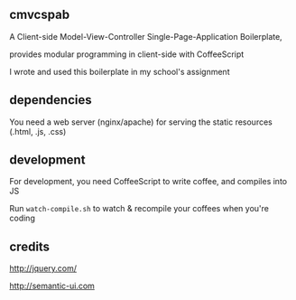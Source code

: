 ## cmvcspab

A Client-side Model-View-Controller Single-Page-Application Boilerplate,

provides modular programming in client-side with CoffeeScript

I wrote and used this boilerplate in my school's assignment

## dependencies

You need a web server (nginx/apache) for serving the static resources (.html, .js, .css)

## development

For development, you need CoffeeScript to write coffee, and compiles into JS

Run ```watch-compile.sh``` to watch & recompile your coffees when you're coding

## credits

http://jquery.com/

http://semantic-ui.com
